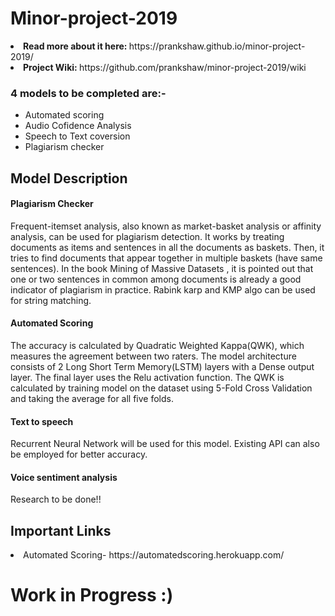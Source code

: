 # Minor-project-2019
<li><b>Read more about it here: </b>
  https://prankshaw.github.io/minor-project-2019/</li>
<li><b> Project Wiki: </b>
  https://github.com/prankshaw/minor-project-2019/wiki</li>
  
### 4 models to be completed are:-
<ul><li>Automated scoring</li><li>Audio Cofidence Analysis</li> <li>Speech to Text coversion</li><li>Plagiarism checker</li></ul>

## Model Description

#### Plagiarism Checker

Frequent-itemset analysis, also known as market-basket analysis or affinity analysis, can be used for plagiarism detection.
It works by treating documents as items and sentences in all the documents as baskets. Then, it tries to find documents that appear together in multiple baskets (have same sentences). In the book  Mining of Massive Datasets , it is pointed out that one or two sentences in common among documents is already a good indicator of plagiarism in practice.
Rabink karp and KMP algo can be used for string matching.

#### Automated Scoring

The accuracy is calculated by Quadratic Weighted Kappa(QWK), which measures the agreement between two raters. The model architecture consists of 2 Long Short Term Memory(LSTM) layers with a Dense output layer. The final layer uses the Relu activation function. The QWK is calculated by training model on the dataset using 5-Fold Cross Validation and taking the average for all five folds.

#### Text to speech

Recurrent Neural Network will be used for this model. Existing API can also be employed for better accuracy.

#### Voice sentiment analysis

Research to be done!!

## Important Links
<li> Automated Scoring- https://automatedscoring.herokuapp.com/  </li>
  
# Work in Progress :)
